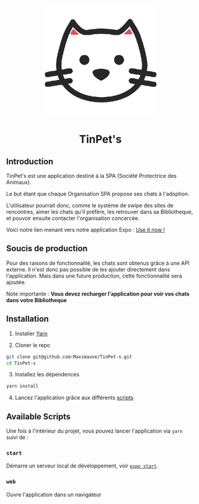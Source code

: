 <p align="center">
  <img
    width="300px"
    src="docs/logo.png"
    alt="TinPet's Logo" />
</p>

<h1 align="center">TinPet's</h1>

## Introduction

TinPet's est une application destiné à la SPA (Société Protectrice des Animaux).

Le but étant que chaque Organisation SPA propose ses chats à l'adoption.

L'utilisateur pourrait donc, comme le système de swipe des sites de rencontres, aimer les chats qu'il préfère,
les retrouver dans sa Bibliotheque, et pouvoir ensuite contacter l'organisation concercée.

Voici notre lien menant vers notre application Expo :
[Use it now !](https://expo.dev/@mattox40/venn-project?serviceType=classic&distribution=expo-go)

## Soucis de production

Pour des raisons de fonctionnalité, les chats sont obtenus grâce à une API externe.
Il n'est donc pas possible de les ajouter directement dans l'application.
Mais dans une future production, cette fonctionnalité sera ajoutée.

Note importante : **Vous devez recharger l'application pour voir vos chats dans votre Bibliotheque**

## Installation

1. Installer [Yarn](https://classic.yarnpkg.com/en/docs/install)

2. Cloner le repo

```sh
git clone git@github.com:Maximauve/TinPet-s.git
cd TinPet-s
```

3. Installez les dépendences

```sh
yarn install
```

4. Lancez l'application grâce aux différents [scripts](README.md#scripts)

## Available Scripts

Une fois à l'intérieur du projet, vous pouvez lancer l'application via `yarn` suivi de :

### `start`

Démarre un serveur local de développement, voir [`expo start`](https://docs.expo.dev/workflow/expo-cli/#expo-start).

### `web`

Ouvre l'application dans un navigateur
